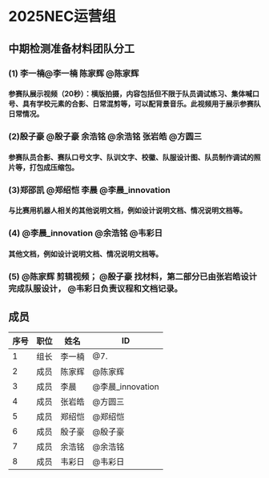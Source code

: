 # 2025NEC运营组

## 中期检测准备材料团队分工

### (1) 李一楠@李一楠 陈家辉 @陈家辉 
####   参赛队展示视频（20秒）：横版拍摄，内容包括但不限于队员调试练习、集体喊口号、具有学校元素的合影、日常混剪等，可以配背景音乐。此视频用于展示参赛队日常情况。

### (2)殷子豪 @殷子豪 余浩铭 @余浩铭 张岩皓 @方圆三
####    参赛队员合影、赛队口号文字、队训文字、校徽、队服设计图、队员制作调试的照片等，打包成压缩包。

###  (3)郑邵凯 @郑绍恺 李晨 @李晨_innovation 
####  与比赛用机器人相关的其他说明文档，例如设计说明文档、情况说明文档等。

###  (4) @李晨_innovation  @余浩铭 @韦彩日
#### 其他文档，例如设计说明文档、情况说明文档等。 

###  (5) @陈家辉 剪辑视频；  @殷子豪 找材料，第二部分已由张岩皓设计完成队服设计， @韦彩日负责议程和文档记录。


## 成员
|序号 |职位 | 姓名  | ID|
|---|---|---|---|
| 1 |组长|李一楠| @7. |
| 2 |成员|陈家辉| @陈家辉 |
| 3 |成员|李晨| @李晨_innovation |
| 4 |成员|张岩皓| @方圆三 |
| 5 |成员|郑绍恺| @郑绍恺 |
| 6 |成员|殷子豪| @殷子豪 |
| 7 |成员|余浩铭| @余浩铭 |
| 8 |成员|韦彩日| @韦彩日 |